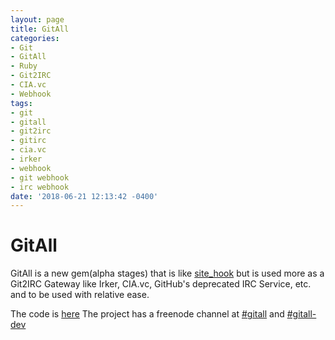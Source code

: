 ```yaml
---
layout: page
title: GitAll
categories:
- Git
- GitAll
- Ruby
- Git2IRC
- CIA.vc
- Webhook
tags:
- git
- gitall
- git2irc
- gitirc
- cia.vc
- irker
- webhook
- git webhook
- irc webhook
date: '2018-06-21 12:13:42 -0400'
---
```

# GitAll

GitAll is a new gem(alpha stages) that is like [site_hook](/projects/site_hook) but is used more as a Git2IRC Gateway like Irker, CIA.vc, GitHub's deprecated IRC Service, etc. and to be used with relative ease.

The code is [here](https://gitlab.com/gitall/gitall)
The project has a freenode channel at [#gitall](irc://chat.freenode.net/gitall)
and [#gitall-dev](irc://chat.freenode.net/gitall-dev)